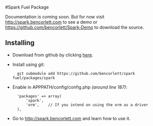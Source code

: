 #Spark Fuel Package

Documentation is coming soon. But for now visit http://spark.bencorlett.com to see a demo or https://github.com/bencorlett/Spark-Demo to download the source.

## Installing

* Download from github by clicking [here](https://github.com/bencorlett/Spark/tarball/1.0/master).
* Install using git:

        git submodule add https://github.com/bencorlett/spark fuel/packages/spark

* Enable in APPPATH/config/config.php _(around line 187)_:

        'packages' => array(
            'spark',
            'orm',    // If you intend on using the orm as a driver
        ),
* Go to http://spark.bencorlett.com and learn how to use it.